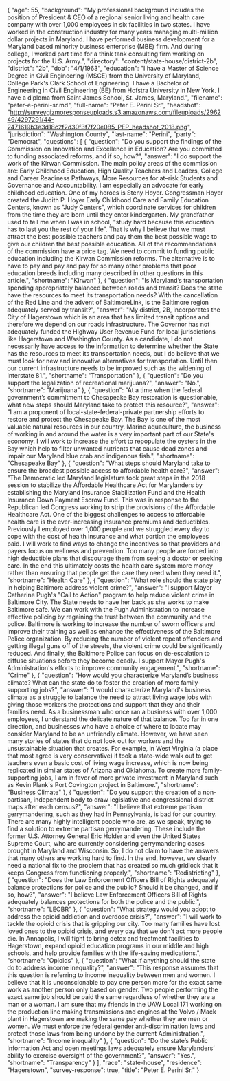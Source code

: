 {
  "age": 55,
  "background": "My professional background includes the position of President & CEO of a regional senior living and health care company with over 1,000 employees in six facilities in two states. I have worked in the construction industry for many years managing multi-million dollar projects in Maryland. I have performed business development for a Maryland based minority business enterprise (MBE) firm. And during college, I worked part time for a think tank consulting firm working on projects for the U.S. Army.",
  "directory": "content/state-house/district-2b",
  "district": "2b",
  "dob": "4/1/1963",
  "education": "I have a Master of Science Degree in Civil Engineering (MSCE) from the University of Maryland, College Park's Clark School of Engineering.  I have a Bachelor of Engineering in Civil Engineering (BE) from Hofstra University in New York.  I have a diploma from Saint James School, St. James, Maryland.",
  "filename": "peter-e-perini-sr.md",
  "full-name": "Peter E. Perini Sr.",
  "headshot": "http://surveygizmoresponseuploads.s3.amazonaws.com/fileuploads/296249/4297291/44-2471619b3e3d18c2f2d30f3f7f20e085_PEP_headshot_2018.png",
  "jurisdiction": "Washington County",
  "last-name": "Perini",
  "party": "Democrat",
  "questions": [
    {
      "question": "Do you support the findings of the Commission on Innovation and Excellence in Education? Are you committed to funding associated reforms, and if so, how?",
      "answer": "I do support the work of the Kirwan Commission. The main policy areas of the commission are: Early Childhood Education, High Quality Teachers and Leaders, College and Career Readiness Pathways, More Resources for at–risk Students and Governance and Accountability. I am especially an advocate for early childhood education. One of my heroes is Steny Hoyer. Congressman Hoyer created the Judith P. Hoyer Early Childhood Care and Family Education Centers, known as \"Judy Centers\", which coordinate services for children from the time they are born until they enter kindergarten. My grandfather used to tell me when I was in school, \"study hard because this education has to last you the rest of your life\". That is why I believe that we must attract the best possible teachers and pay them the best possible wage to give our children the best possible education. All of the recommendations of the commission have a price tag. We need to commit to funding public education including the Kirwan Commission reforms. The alternative is to have to pay and pay and pay for so many other problems that poor education breeds including many described in other questions in this article.",
      "shortname": "Kirwan"
    },
    {
      "question": "Is Maryland’s transportation spending appropriately balanced between roads and transit? Does the state have the resources to meet its transportation needs? With the cancellation of the Red Line and the advent of BaltimoreLink, is the Baltimore region adequately served by transit?",
      "answer": "My district, 2B, incorporates the City of Hagerstown which is an area that has limited transit options and therefore we depend on our roads infrastructure. The Governor has not adequately funded the Highway User Revenue Fund for local jurisdictions like Hagerstown and Washington County. As a candidate, I do not necessarily have access to the information to determine whether the State has the resources to meet its transportation needs, but I do believe that we must look for new and innovative alternatives for transportation. Until then our current infrastructure needs to be improved such as the widening of Interstate 81.",
      "shortname": "Transportation"
    },
    {
      "question": "Do you support the legalization of recreational marijuana?",
      "answer": "No.",
      "shortname": "Marijuana"
    },
    {
      "question": "At a time when the federal government’s commitment to Chesapeake Bay restoration is questionable, what new steps should Maryland take to protect this resource?",
      "answer": "I am a proponent of local-state-federal-private partnership efforts to restore and protect the Chesapeake Bay. The Bay is one of the most valuable natural resources in our country. Marine aquaculture, the business of working in and around the water is a very important part of our State's economy. I will work to increase the effort to repopulate the oysters in the Bay which help to filter unwanted nutrients that cause dead zones and impair our Maryland blue crab and indigenous fish.",
      "shortname": "Chesapeake Bay"
    },
    {
      "question": "What steps should Maryland take to ensure the broadest possible access to affordable health care?",
      "answer": "The Democratic led Maryland legislature took great steps in the 2018 session to stabilize the Affordable Healthcare Act for Marylanders by establishing the Maryland Insurance Stabilization Fund and the Health Insurance Down Payment Escrow Fund. This was in response to the Republican led Congress working to strip the provisions of the Affordable Healthcare Act. One of the biggest challenges to access to affordable health care is the ever-increasing insurance premiums and deductibles. Previously I employed over 1,000 people and we struggled every day to cope with the cost of health insurance and what portion the employees paid. I will work to find ways to change the incentives so that providers and payers focus on wellness and prevention. Too many people are forced into high deductible plans that discourage them from seeing a doctor or seeking care. In the end this ultimately costs the health care system more money rather than ensuring that people get the care they need when they need it.",
      "shortname": "Health Care"
    },
    {
      "question": "What role should the state play in helping Baltimore address violent crime?",
      "answer": "I support Mayor Catherine Pugh's \"Call to Action\" program to help reduce violent crime in Baltimore City. The State needs to have her back as she works to make Baltimore safe. We can work with the Pugh Administration to increase effective policing by regaining the trust between the community and the police. Baltimore is working to increase the number of sworn officers and improve their training as well as enhance the effectiveness of the Baltimore Police organization. By reducing the number of violent repeat offenders and getting illegal guns off of the streets, the violent crime could be significantly reduced. And finally, the Baltimore Police can focus on de-escalation to diffuse situations before they become deadly. I support Mayor Pugh's Administration's efforts to improve community engagement.",
      "shortname": "Crime"
    },
    {
      "question": "How would you characterize Maryland’s business climate? What can the state do to foster the creation of more family-supporting jobs?",
      "answer": "I would characterize Maryland's business climate as a struggle to balance the need to attract living wage jobs with giving those workers the protections and support that they and their families need. As a businessman who once ran a business with over 1,000 employees, I understand the delicate nature of that balance. Too far in one direction, and businesses who have a choice of where to locate may consider Maryland to be an unfriendly climate. However, we have seen many stories of states that do not look out for workers and the unsustainable situation that creates. For example, in West Virginia (a place that most agree is very conservative) it took a state-wide walk out to get teachers even a basic cost of living wage increase, which is now being replicated in similar states of Arizona and Oklahoma. To create more family-supporting jobs, I am in favor of more private investment in Maryland such as Kevin Plank's Port Covington project in Baltimore.",
      "shortname": "Business Climate"
    },
    {
      "question": "Do you support the creation of a non-partisan, independent body to draw legislative and congressional district maps after each census?",
      "answer": "I believe that extreme partisan gerrymandering, such as they had in Pennsylvania, is bad for our country. There are many highly intelligent people who are, as we speak, trying to find a solution to extreme partisan gerrymandering. These include the former U.S. Attorney General Eric Holder and even the United States Supreme Court, who are currently considering gerrymandering cases brought in Maryland and Wisconsin. So, I do not claim to have the answers that many others are working hard to find. In the end, however, we clearly need a national fix to the problem that has created so much gridlock that it keeps Congress from functioning properly.",
      "shortname": "Redistricting"
    },
    {
      "question": "Does the Law Enforcement Officers Bill of Rights adequately balance protections for police and the public? Should it be changed, and if so, how?",
      "answer": "I believe Law Enforcement Officers Bill of Rights adequately balances protections for both the police and the public.",
      "shortname": "LEOBR"
    },
    {
      "question": "What strategy would you adopt to address the opioid addiction and overdose crisis?",
      "answer": "I will work to tackle the opioid crisis that is gripping our city. Too many families have lost loved ones to the opioid crisis, and every day that we don't act more people die. In Annapolis, I will fight to bring detox and treatment facilities to Hagerstown, expand opioid education programs in our middle and high schools, and help provide families with the life-saving medications.",
      "shortname": "Opioids"
    },
    {
      "question": "What if anything should the state do to address income inequality?",
      "answer": "This response assumes that this question is referring to income inequality between men and women.  I believe that it is unconscionable to pay one person more for the exact same work as another person only based on gender. Two people performing the exact same job should be paid the same regardless of whether they are a man or a woman. I am sure that my friends in the UAW Local 171 working on the production line making transmissions and engines at the Volvo / Mack plant in Hagerstown are making the same pay whether they are men or women. We must enforce the federal gender anti-discrimination laws and protect those laws from being undone by the current Administration.",
      "shortname": "Income inequality"
    },
    {
      "question": "Do the state’s Public Information Act and open meetings laws adequately ensure Marylanders’ ability to exercise oversight of the government?",
      "answer": "Yes.",
      "shortname": "Transparency"
    }
  ],
  "race": "state-house",
  "residence": "Hagerstown",
  "survey-response": true,
  "title": "Peter E. Perini Sr."
}
